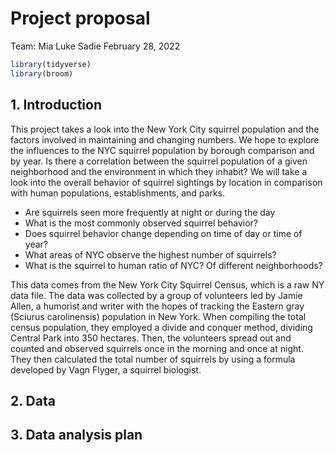 Project proposal
================
Team: Mia Luke Sadie
February 28, 2022

``` r
library(tidyverse)
library(broom)
```

## 1. Introduction

This project takes a look into the New York City squirrel population and
the factors involved in maintaining and changing numbers. We hope to
explore the influences to the NYC squirrel population by borough
comparison and by year. Is there a correlation between the squirrel
population of a given neighborhood and the environment in which they
inhabit? We will take a look into the overall behavior of squirrel
sightings by location in comparison with human populations,
establishments, and parks.

-   Are squirrels seen more frequently at night or during the day
-   What is the most commonly observed squirrel behavior?
-   Does squirrel behavior change depending on time of day or time of
    year?
-   What areas of NYC observe the highest number of squirrels?
-   What is the squirrel to human ratio of NYC? Of different
    neighborhoods?

This data comes from the New York City Squirrel Census, which is a raw
NY data file. The data was collected by a group of volunteers led by
Jamie Allen, a humorist and writer with the hopes of tracking the
Eastern gray (Sciurus carolinensis) population in New York. When
compiling the total census population, they employed a divide and
conquer method, dividing Central Park into 350 hectares. Then, the
volunteers spread out and counted and observed squirrels once in the
morning and once at night. They then calculated the total number of
squirrels by using a formula developed by Vagn Flyger, a squirrel
biologist.

## 2. Data

## 3. Data analysis plan
